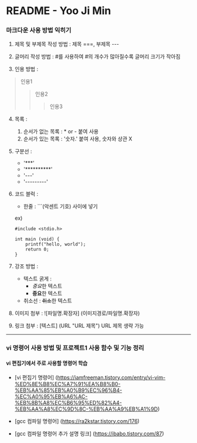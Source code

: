 # README - Yoo Ji Min 

### 마크다운 사용 방법 익히기
1. 제목 및 부제목 작성 방법 : 제목 ===, 부제목 ---

1. 글머리 작성 방법 : #를 사용하여 #의 개수가 많아질수록 글머리 크기가 작아짐

1. 인용 방법 :
> 인용1
>> 인용2
>>> 인용3

4. 목록 :
    1. 순서가 없는 목록 : * or - 붙여 사용
    2. 순서가 있는 목록 : '숫자.' 붙여 사용, 숫자와 상관 X
   
5. 구분선 : 
    * '***'
    * '**********'
    * '---'
    * '---------'
 
6. 코드 블럭 : 
    - 한줄 : ```(악센트 기호) 사이에 넣기
    
    ex) 
    ```
    #include <stdio.h>
    
    int main (void) {
        printf("hello, world");
        return 0;
    }
    ```

7. 강조 방법 : 
    * 텍스트 굵게 :
        * *중요*한 텍스트
        * **중요**한 텍스트
    * 취소선 :
        ~~취소~~한 텍스트

8. 이미지 첨부 : ![파일명.확장자]  (이미지경로/파일명.확장자)

9. 링크 첨부 : [텍스트] (URL "URL 제목") URL 제목 생략 가능


------------

### vi 명령어 사용 방법 및 프로젝트1 사용 함수 및 기능 정리

#### vi 편집기에서 주로 사용할 명령어 학습
* [vi 편집기 명령어] (https://iamfreeman.tistory.com/entry/vi-vim-%ED%8E%B8%EC%A7%91%EA%B8%B0-%EB%AA%85%EB%A0%B9%EC%96%B4-%EC%A0%95%EB%A6%AC-%EB%8B%A8%EC%B6%95%ED%82%A4-%EB%AA%A8%EC%9D%8C-%EB%AA%A9%EB%A1%9D)

* [gcc 컴파일 명령어] (https://ra2kstar.tistory.com/176)
* [gcc 컴파일 명령어 추가 설명 링크] (https://ibabo.tistory.com/87)
